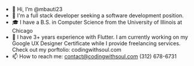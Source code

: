 - 👋 Hi, I’m @mbauti23
- 👀 I'm a full stack developer seeking a software development position.
- 🎓 I have a B.S. in Computer Science from the University of Illinois at Chicago
- 🌱 I have 3+ years experience with Flutter. I am currently working on my Google UX Designer Certificate while I provide freelancing services.
    Check out my porftolio: codingwithsoul.com
- 📫 How to reach me: 
    contact@codingwithsoul.com
    (312) 678-6731

